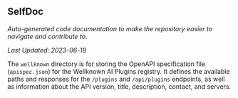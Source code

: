 <!--- START SELFDOC --->
## SelfDoc
_Auto-generated code documentation to make the repository easier to navigate and contribute to._

_Last Updated: 2023-06-18_

The `wellknown` directory is for storing the OpenAPI specification file (`apispec.json`) for the Wellknown AI Plugins registry. It defines the available paths and responses for the `/plugins` and `/api/plugins` endpoints, as well as information about the API version, title, description, contact, and servers.

<!--- END SELFDOC --->